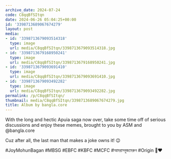 ```yaml
---
archive_date: 2024-07-24
code: C8qqBfSItqn
date: 2024-06-26 05:04:25+00:00
id: '3398713689067674279'
layout: post
media:
- id: '3398713679093514318'
  type: image
  url: media/C8qqBfSItqn/3398713679093514318.jpg
- id: '3398713679168950241'
  type: image
  url: media/C8qqBfSItqn/3398713679168950241.jpg
- id: '3398713679093691410'
  type: image
  url: media/C8qqBfSItqn/3398713679093691410.jpg
- id: '3398713679093492282'
  type: image
  url: media/C8qqBfSItqn/3398713679093492282.jpg
permalink: /p/C8qqBfSItqn/
thumbnail: media/C8qqBfSItqn/3398713689067674279.jpg
title: Album by bangla.core
---
```


With the long and hectic Apuia saga now over, take some time off of serious discussions and enjoy these memes, brought to you by ASM and @bangla.core  
  
Cuz after all, the last man that makes a joke owns it! 😉  
  
#JoyMohunBagan #MBSG #EBFC #KBFC #MCFC #আমরাসবুজমেরুন #Origin 💚♥️